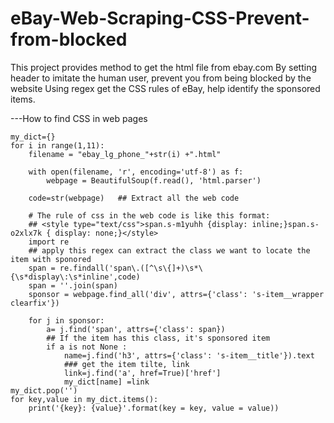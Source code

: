 # eBay-Web-Scraping-CSS-Prevent-from-blocked
This project provides method to get the html file from ebay.com By setting header to imitate the human user, prevent you from being blocked by the website Using regex get the CSS rules of eBay, help identify the sponsored items.

---How to find CSS in web pages

    my_dict={}
    for i in range(1,11):
        filename = "ebay_lg_phone_"+str(i) +".html"

        with open(filename, 'r', encoding='utf-8') as f:
            webpage = BeautifulSoup(f.read(), 'html.parser')

        code=str(webpage)   ## Extract all the web code

        # The rule of css in the web code is like this format: 
        ## <style type="text/css">span.s-m1yuhh {display: inline;}span.s-o2xlx7k { display: none;}</style>
        import re
        ## apply this regex can extract the class we want to locate the item with sponored
        span = re.findall('span\.([^\s\{]+)\s*\{\s*display\:\s*inline',code)
        span = ''.join(span)
        sponsor = webpage.find_all('div', attrs={'class': 's-item__wrapper clearfix'})

        for j in sponsor:
            a= j.find('span', attrs={'class': span})  
            ## If the item has this class, it's sponsored item
            if a is not None :
                name=j.find('h3', attrs={'class': 's-item__title'}).text 
                ### get the item tilte, link
                link=j.find('a', href=True)['href']
                my_dict[name] =link
    my_dict.pop('')
    for key,value in my_dict.items(): 
        print('{key}: {value}'.format(key = key, value = value))
